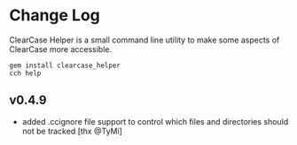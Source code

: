 # Change Log

ClearCase Helper is a small command line utility to make some aspects of ClearCase more accessible.

    gem install clearcase_helper
    cch help

## v0.4.9

* added .ccignore file support to control which files and directories should not be tracked [thx @TyMi]